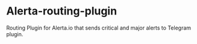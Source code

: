 # Alerta-routing-plugin

Routing Plugin for Alerta.io that sends critical and major alerts to Telegram plugin.

